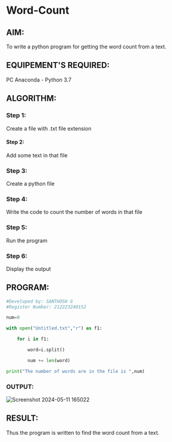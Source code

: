 # Word-Count
## AIM:
To write a python program for getting the word count from a text.
## EQUIPEMENT'S REQUIRED: 
PC
Anaconda - Python 3.7
## ALGORITHM: 
### Step 1:
Create a file with .txt file extension

#### Step 2:
Add some text in that file

### Step 3:
Create a python file

### Step 4:
Write the code to count the number of words in that file

### Step 5:
Run the program

### Step 6:
Display the output

## PROGRAM:
```py
#Developed by: SANTHOSH G
#Register Number: 212223240152

num=0

with open("Untitled.txt","r") as f1:

    for i in f1:

        word=i.split()

        num += len(word)

print("The number of words are in the file is ",num)
```

### OUTPUT:

![Screenshot 2024-05-11 165022](https://github.com/Aravindan2006/Word-Count/assets/151760062/0dd3d762-c201-4498-8aa0-808cecb0ac61)




## RESULT:
Thus the program is written to find the word count from a text.
